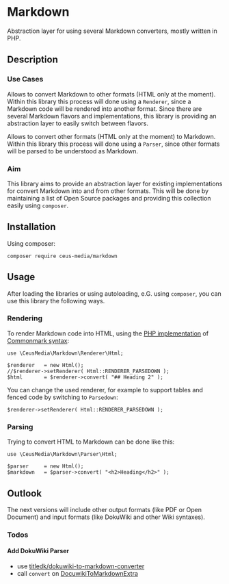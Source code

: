 # Markdown
Abstraction layer for using several Markdown converters, mostly written in PHP.

## Description

### Use Cases
Allows to convert Markdown to other formats (HTML only at the moment).
Within this library this process will done using a <code>Renderer</code>, since a Markdown code will be rendered into another format.
Since there are several Markdown flavors and implementations, this library is providing an abstraction layer to easily switch between flavors.

Allows to convert other formats (HTML only at the moment) to Markdown.
Within this library this process will done using a <code>Parser</code>, since other formats will be parsed to be understood as Markdown.

### Aim
This library aims to provide an abstraction layer for existing implementations for convert Markdown into and from other formats. This will be done by maintaining a list of Open Source packages and providing this collection easily using <code>composer</code>.

## Installation

Using composer:

	composer require ceus-media/markdown

## Usage

After loading the libraries or using autoloading, e.G. using <code>composer</code>, you can use this library the following ways.  

### Rendering

To render Markdown code into HTML, using the [PHP implementation][1] of [Commonmark syntax][2]:

	use \CeusMedia\Markdown\Renderer\Html;
	
	$renderer	= new Html();
	//$renderer->setRenderer( Html::RENDERER_PARSEDOWN );
	$html		= $renderer->convert( "## Heading 2" );

You can change the used renderer, for example to support tables and fenced code by switching to <code>Parsedown</code>:

	$renderer->setRenderer( Html::RENDERER_PARSEDOWN );

### Parsing

Trying to convert HTML to Markdown can be done like this:

	use \CeusMedia\Markdown\Parser\Html;
	
	$parser		= new Html();
	$markdown	= $parser->convert( "<h2>Heading</h2>" );


## Outlook
The next versions will include other output formats (like PDF or Open Document) and input formats (like DokuWiki and other Wiki syntaxes).

### Todos

#### Add DokuWiki Parser
- use [titledk/dokuwiki-to-markdown-converter][91]
- call <code>convert</code> on [DocuwikiToMarkdownExtra][92]


[1]: http://commonmark.thephpleague.com/
[2]: http://commonmark.org/

[91]: https://github.com/titledk/dokuwiki-to-markdown-converter
[92]: https://github.com/titledk/dokuwiki-to-markdown-converter/blob/master/scripts/DocuwikiToMarkdownExtra.php
